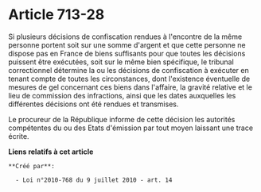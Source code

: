 # Article 713-28

Si plusieurs décisions de confiscation rendues à l'encontre de la même personne portent soit sur une somme d'argent et que
cette personne ne dispose pas en France de biens suffisants pour que toutes les décisions puissent être exécutées, soit sur
le même bien spécifique, le tribunal correctionnel détermine la ou les décisions de confiscation à exécuter en tenant compte
de toutes les circonstances, dont l'existence éventuelle de mesures de gel concernant ces biens dans l'affaire, la gravité
relative et le lieu de commission des infractions, ainsi que les dates auxquelles les différentes décisions ont été rendues
et transmises. 

Le procureur de la République informe de cette décision les autorités compétentes du ou des Etats d'émission par tout moyen
laissant une trace écrite.

**Liens relatifs à cet article**

	**Créé par**:

	  - Loi n°2010-768 du 9 juillet 2010 - art. 14
